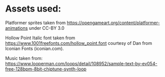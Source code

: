 # Assets used:

Platformer sprites taken from https://opengameart.org/content/platformer-animations under CC-BY 3.0

Hollow Point Italic font taken from https://www.1001freefonts.com/hollow_point.font
courtesy of Dan from Iconian Fonts (iconian.com).

Music taken from: https://www.looperman.com/loops/detail/108952/sample-text-by-ev054-free-128bpm-8bit-chiptune-synth-loop
